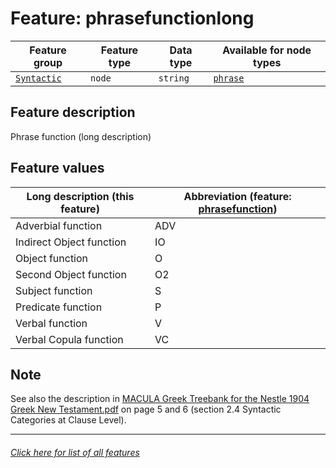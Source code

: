 # Feature: phrasefunctionlong

Feature group | Feature type | Data type | Available for node types
---  | --- | --- | ---
[`Syntactic`](home.md#syntactic-features) | `node` | `string` | [`phrase`](phrasenodefeatures.md#readme)

## Feature description 
Phrase function (long description)

## Feature values

Long description (this feature) | Abbreviation (feature: [phrasefunction](phrasefunction.md#readme))
--- | --- 
Adverbial function | ADV
Indirect Object function | IO
Object function | O
Second Object function | O2
Subject function | S
Predicate function | P
Verbal function | V
Verbal Copula function | VC

## Note

See also the description in [MACULA Greek Treebank for the Nestle 1904 Greek New Testament.pdf](https://nbviewer.org/github/biblicalhumanities/greek-new-testament/blob/master/syntax-trees/nestle1904/doc/Nestle%201904%20Treebank%20Documentation.pdf) on page 5 and 6 (section 2.4 Syntactic Categories at Clause Level).

---
###### [Click here for list of all features](home.md#readme)
